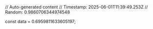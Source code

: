 // Auto-generated content
// Timestamp: 2025-06-01T11:39:49.253Z
// Random: 0.9860706344974548

const data = 0.6959811633605197;